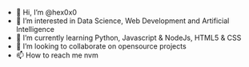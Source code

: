 - 👋 Hi, I’m @hex0x0
- 👀 I’m interested in Data Science, Web Development and Artificial Intelligence
- 🌱 I’m currently learning Python, Javascript & NodeJs, HTML5 & CSS
- 💞️ I’m looking to collaborate on opensource projects
- 📫 How to reach me nvm

<!---
hex0x0/hex0x0 is a ✨ special ✨ repository because its `README.md` (this file) appears on your GitHub profile.
You can click the Preview link to take a look at your changes.
--->
